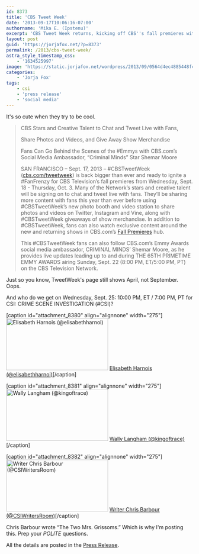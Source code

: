 ```yaml
---
id: 8373
title: 'CBS Tweet Week'
date: '2013-09-17T10:06:16-07:00'
authorname: 'Mika E. (Ipstenu)'
excerpt: 'CBS Tweet Week returns, kicking off CBS''s fall premieres with a "Fan Frenzy." CSI''s day is on the 25th, natch!'
layout: post
guid: 'https://jorjafox.net/?p=8373'
permalink: /2013/cbs-tweet-week/
astra_style_timestamp_css:
    - '1634525997'
image: 'https://static.jorjafox.net/wordpress/2013/09/0564d4ec4885448fc55b26b11c1ae743.png'
categories:
    - 'Jorja Fox'
tags:
    - csi
    - 'press release'
    - 'social media'
---
```


It's so cute when they try to be cool.
<blockquote>CBS Stars and Creative Talent to Chat and Tweet Live with Fans,

Share Photos and Videos, and Give Away Show Merchandise

Fans Can Go Behind the Scenes of the #Emmys with CBS.com’s Social Media Ambassador, “Criminal Minds” Star Shemar Moore

SAN FRANCISCO – Sept. 17, 2013 – #CBSTweetWeek (<a href="http://cbs.com/tweetweek">cbs.com/tweetweek</a>) is back bigger than ever and ready to ignite a #FanFrenzy for CBS Television’s fall premieres from Wednesday, Sept. 18 - Thursday, Oct. 3. Many of the Network’s stars and creative talent will be signing on to chat and tweet live with fans. They’ll be sharing more content with fans this year than ever before using #CBSTweetWeek’s new photo booth and video station to share photos and videos on Twitter, Instagram and Vine, along with #CBSTweetWeek giveaways of show merchandise. In addition to #CBSTweetWeek, fans can also watch exclusive content around the new and returning shows in CBS.com’s <a href="http://www.cbs.com/shows/fall-premieres-2013/">Fall Premieres</a> hub.

This #CBSTweetWeek fans can also follow CBS.com’s Emmy Awards social media ambassador, CRIMINAL MINDS’ Shemar Moore, as he provides live updates leading up to and during THE 65TH PRIMETIME EMMY AWARDS airing Sunday, Sept. 22 (8:00 PM, ET/5:00 PM, PT) on the CBS Television Network.</blockquote>
Just so you know, TweetWeek's page still shows April, not September. Oops.

And who do we get on Wednesday, Sept. 25: 10:00 PM, ET / 7:00 PM, PT for CSI: CRIME SCENE INVESTIGATION (#CSI)?

[caption id="attachment_8380" align="alignnone" width="275"]<img class="size-thumbnail wp-image-8380" alt="Elisabeth Harnois (@elisabethharnoi)" src="//static.jorjafox.net/wordpress/2013/09/ElisabethHarnoi.jpg" width="275" height="140" /> <a href="https://twitter.com/ElisabethHarnoi">Elisabeth Harnois (@elisabethharnoi)</a>[/caption]

[caption id="attachment_8381" align="alignnone" width="275"]<img class="size-thumbnail wp-image-8381" alt="Wally Langham (@kingoftrace)" src="//static.jorjafox.net/wordpress/2013/09/eb45e8be6e5204dc291bc082c1f768ca.jpeg" width="275" height="140" /> <a href="https://twitter.com/kingoftrace">Wally Langham (@kingoftrace)</a>[/caption]

[caption id="attachment_8382" align="alignnone" width="275"]<img class="size-thumbnail wp-image-8382" alt="Writer Chris Barbour (@CSIWritersRoom)" src="//static.jorjafox.net/wordpress/2013/09/x7z1svjyb4kxvtgwvpk4.jpeg" width="275" height="140" /> <a href="https://twitter.com/CSIWritersRoom">Writer Chris Barbour (@CSIWritersRoom)</a>[/caption]

Chris Barbour wrote “The Two Mrs. Grissoms.” Which is why I'm posting this. Prep your _POLITE_ questions.

All the details are posted in the <a href="http://www.cbspressexpress.com/cbs-entertainment/releases/view?id=36631">Press Release</a>.
